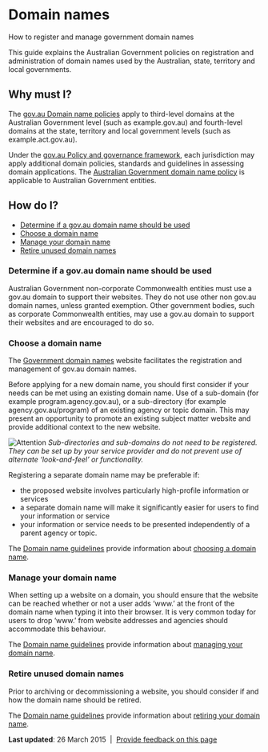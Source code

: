 Domain names
============

How to register and manage government domain names

This guide explains the Australian Government policies on registration and administration of domain names used by the Australian, state, territory and local governments.

Why must I?
-----------

The [gov.au Domain name policies](http://domainname.gov.au/domain-policies/ "Gov.au Domain Name Policies") apply to third-level domains at the Australian Government level (such as example.gov.au) and fourth-level domains at the state, territory and local government levels (such as example.act.gov.au).

Under the [gov.au Policy and governance framework](http://www.domainname.gov.au/domain-policies/policy-and-governance-framework/), each jurisdiction may apply additional domain policies, standards and guidelines in assessing domain applications. The [Australian Government domain name policy](http://domainname.gov.au/domain-policies/australian-government-domain-name-policy/ "Australian Government Domain Name Policy") is applicable to Australian Government entities.

How do I?
---------

-   [Determine if a gov.au domain name should be used](../../node/441.html#determine)
-   [Choose a domain name](../../node/441.html#choose)
-   [Manage your domain name](../../node/441.html#manage)
-   [Retire unused domain names](../../node/441.html#retire)

### Determine if a gov.au domain name should be used

Australian Government non-corporate Commonwealth entities must use a gov.au domain to support their websites. They do not use other non gov.au domain names, unless granted exemption. Other government bodies, such as corporate Commonwealth entities, may use a gov.au domain to support their websites and are encouraged to do so.

### Choose a domain name

The [Government domain names](http://www.domainname.gov.au/) website facilitates the registration and management of gov.au domain names.

Before applying for a new domain name, you should first consider if your needs can be met using an existing domain name. Use of a sub-domain (for example program.agency.gov.au), or a sub-directory (for example agency.gov.au/program) of an existing agency or topic domain. This may present an opportunity to promote an existing subject matter website and provide additional context to the new website.

![Attention](../../sites/g/files/net261/f/styles/large/public/attention32.png%3Fitok=wqHBFd4O "Attention") *Sub-directories and sub-domains do not need to be registered. They can be set up by your service provider and do not prevent use of alternate ‘look-and-feel’ or functionality.*

Registering a separate domain name may be preferable if:

-   the proposed website involves particularly high-profile information or services
-   a separate domain name will make it significantly easier for users to find your information or service
-   your information or service needs to be presented independently of a parent agency or topic.

The [Domain name guidelines](http://www.domainname.gov.au/domain-name-guidelines/) provide information about [choosing a domain name](http://www.domainname.gov.au/domain-name-guidelines/choosing-a-domain-name/).

### Manage your domain name

When setting up a website on a domain, you should ensure that the website can be reached whether or not a user adds ‘www.’ at the front of the domain name when typing it into their browser. It is very common today for users to drop ‘www.’ from website addresses and agencies should accommodate this behaviour.

The [Domain name guidelines](http://www.domainname.gov.au/domain-name-guidelines/) provide information about [managing your domain name](http://www.domainname.gov.au/domain-name-guidelines/managing-your-domain-name/).

### Retire unused domain names

Prior to archiving or decommissioning a website, you should consider if and how the domain name should be retired.

The [Domain name guidelines](http://www.domainname.gov.au/domain-name-guidelines/) provide information about [retiring your domain name](http://www.domainname.gov.au/domain-name-guidelines/retiring-your-domain-name/).

**Last updated**: 26 March 2015  |  [Provide feedback on this page](../../feedback%3Furl_from=Domain%2520names.html)

